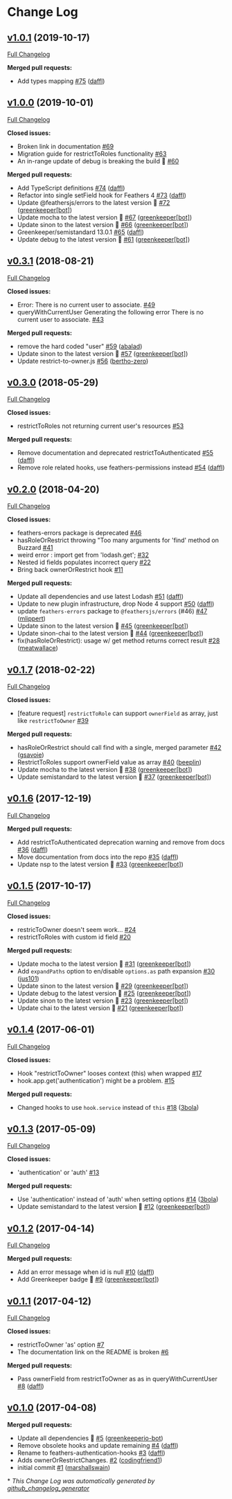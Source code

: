 # Change Log

## [v1.0.1](https://github.com/feathersjs-ecosystem/feathers-authentication-hooks/tree/v1.0.1) (2019-10-17)
[Full Changelog](https://github.com/feathersjs-ecosystem/feathers-authentication-hooks/compare/v1.0.0...v1.0.1)

**Merged pull requests:**

- Add types mapping [\#75](https://github.com/feathersjs-ecosystem/feathers-authentication-hooks/pull/75) ([daffl](https://github.com/daffl))

## [v1.0.0](https://github.com/feathersjs-ecosystem/feathers-authentication-hooks/tree/v1.0.0) (2019-10-01)
[Full Changelog](https://github.com/feathersjs-ecosystem/feathers-authentication-hooks/compare/v0.3.1...v1.0.0)

**Closed issues:**

- Broken link in documentation [\#69](https://github.com/feathersjs-ecosystem/feathers-authentication-hooks/issues/69)
- Migration guide for restrictToRoles functionality [\#63](https://github.com/feathersjs-ecosystem/feathers-authentication-hooks/issues/63)
- An in-range update of debug is breaking the build 🚨 [\#60](https://github.com/feathersjs-ecosystem/feathers-authentication-hooks/issues/60)

**Merged pull requests:**

- Add TypeScript definitions [\#74](https://github.com/feathersjs-ecosystem/feathers-authentication-hooks/pull/74) ([daffl](https://github.com/daffl))
- Refactor into single setField hook for Feathers 4 [\#73](https://github.com/feathersjs-ecosystem/feathers-authentication-hooks/pull/73) ([daffl](https://github.com/daffl))
- Update @feathersjs/errors to the latest version 🚀 [\#72](https://github.com/feathersjs-ecosystem/feathers-authentication-hooks/pull/72) ([greenkeeper[bot]](https://github.com/apps/greenkeeper))
- Update mocha to the latest version 🚀 [\#67](https://github.com/feathersjs-ecosystem/feathers-authentication-hooks/pull/67) ([greenkeeper[bot]](https://github.com/apps/greenkeeper))
- Update sinon to the latest version 🚀 [\#66](https://github.com/feathersjs-ecosystem/feathers-authentication-hooks/pull/66) ([greenkeeper[bot]](https://github.com/apps/greenkeeper))
- Greenkeeper/semistandard 13.0.1 [\#65](https://github.com/feathersjs-ecosystem/feathers-authentication-hooks/pull/65) ([daffl](https://github.com/daffl))
- Update debug to the latest version 🚀 [\#61](https://github.com/feathersjs-ecosystem/feathers-authentication-hooks/pull/61) ([greenkeeper[bot]](https://github.com/apps/greenkeeper))

## [v0.3.1](https://github.com/feathersjs-ecosystem/feathers-authentication-hooks/tree/v0.3.1) (2018-08-21)
[Full Changelog](https://github.com/feathersjs-ecosystem/feathers-authentication-hooks/compare/v0.3.0...v0.3.1)

**Closed issues:**

-  Error: There is no current user to associate. [\#49](https://github.com/feathersjs-ecosystem/feathers-authentication-hooks/issues/49)
- queryWithCurrentUser Generating the following error There is no current user to associate. [\#43](https://github.com/feathersjs-ecosystem/feathers-authentication-hooks/issues/43)

**Merged pull requests:**

- remove the hard coded "user"  [\#59](https://github.com/feathersjs-ecosystem/feathers-authentication-hooks/pull/59) ([abalad](https://github.com/abalad))
- Update sinon to the latest version 🚀 [\#57](https://github.com/feathersjs-ecosystem/feathers-authentication-hooks/pull/57) ([greenkeeper[bot]](https://github.com/apps/greenkeeper))
- Update restrict-to-owner.js [\#56](https://github.com/feathersjs-ecosystem/feathers-authentication-hooks/pull/56) ([bertho-zero](https://github.com/bertho-zero))

## [v0.3.0](https://github.com/feathersjs-ecosystem/feathers-authentication-hooks/tree/v0.3.0) (2018-05-29)
[Full Changelog](https://github.com/feathersjs-ecosystem/feathers-authentication-hooks/compare/v0.2.0...v0.3.0)

**Closed issues:**

- restrictToRoles not returning current user's resources [\#53](https://github.com/feathersjs-ecosystem/feathers-authentication-hooks/issues/53)

**Merged pull requests:**

- Remove documentation and deprecated restrictToAuthenticated [\#55](https://github.com/feathersjs-ecosystem/feathers-authentication-hooks/pull/55) ([daffl](https://github.com/daffl))
- Remove role related hooks, use feathers-permissions instead [\#54](https://github.com/feathersjs-ecosystem/feathers-authentication-hooks/pull/54) ([daffl](https://github.com/daffl))

## [v0.2.0](https://github.com/feathersjs-ecosystem/feathers-authentication-hooks/tree/v0.2.0) (2018-04-20)
[Full Changelog](https://github.com/feathersjs-ecosystem/feathers-authentication-hooks/compare/v0.1.7...v0.2.0)

**Closed issues:**

- feathers-errors package is deprecated [\#46](https://github.com/feathersjs-ecosystem/feathers-authentication-hooks/issues/46)
- hasRoleOrRestrict throwing "Too many arguments for 'find' method on Buzzard [\#41](https://github.com/feathersjs-ecosystem/feathers-authentication-hooks/issues/41)
- weird error   :  import get from 'lodash.get'; [\#32](https://github.com/feathersjs-ecosystem/feathers-authentication-hooks/issues/32)
- Nested id fields populates incorrect query [\#22](https://github.com/feathersjs-ecosystem/feathers-authentication-hooks/issues/22)
- Bring back ownerOrRestrict hook [\#11](https://github.com/feathersjs-ecosystem/feathers-authentication-hooks/issues/11)

**Merged pull requests:**

- Update all dependencies and use latest Lodash [\#51](https://github.com/feathersjs-ecosystem/feathers-authentication-hooks/pull/51) ([daffl](https://github.com/daffl))
- Update to new plugin infrastructure, drop Node 4 support [\#50](https://github.com/feathersjs-ecosystem/feathers-authentication-hooks/pull/50) ([daffl](https://github.com/daffl))
- update `feathers-errors` package to `@feathersjs/errors` \(\#46\) [\#47](https://github.com/feathersjs-ecosystem/feathers-authentication-hooks/pull/47) ([mlippert](https://github.com/mlippert))
- Update sinon to the latest version 🚀 [\#45](https://github.com/feathersjs-ecosystem/feathers-authentication-hooks/pull/45) ([greenkeeper[bot]](https://github.com/apps/greenkeeper))
- Update sinon-chai to the latest version 🚀 [\#44](https://github.com/feathersjs-ecosystem/feathers-authentication-hooks/pull/44) ([greenkeeper[bot]](https://github.com/apps/greenkeeper))
- fix\(hasRoleOrRestrict\): usage w/ get method returns correct result [\#28](https://github.com/feathersjs-ecosystem/feathers-authentication-hooks/pull/28) ([meatwallace](https://github.com/meatwallace))

## [v0.1.7](https://github.com/feathersjs-ecosystem/feathers-authentication-hooks/tree/v0.1.7) (2018-02-22)
[Full Changelog](https://github.com/feathersjs-ecosystem/feathers-authentication-hooks/compare/v0.1.6...v0.1.7)

**Closed issues:**

- \[feature request\] `restrictToRole` can support `ownerField` as array, just like `restrictToOwner` [\#39](https://github.com/feathersjs-ecosystem/feathers-authentication-hooks/issues/39)

**Merged pull requests:**

- hasRoleOrRestrict should call find with a single, merged parameter [\#42](https://github.com/feathersjs-ecosystem/feathers-authentication-hooks/pull/42) ([gsavoie](https://github.com/gsavoie))
- RestrictToRoles support ownerField value as array [\#40](https://github.com/feathersjs-ecosystem/feathers-authentication-hooks/pull/40) ([beeplin](https://github.com/beeplin))
- Update mocha to the latest version 🚀 [\#38](https://github.com/feathersjs-ecosystem/feathers-authentication-hooks/pull/38) ([greenkeeper[bot]](https://github.com/apps/greenkeeper))
- Update semistandard to the latest version 🚀 [\#37](https://github.com/feathersjs-ecosystem/feathers-authentication-hooks/pull/37) ([greenkeeper[bot]](https://github.com/apps/greenkeeper))

## [v0.1.6](https://github.com/feathersjs-ecosystem/feathers-authentication-hooks/tree/v0.1.6) (2017-12-19)
[Full Changelog](https://github.com/feathersjs-ecosystem/feathers-authentication-hooks/compare/v0.1.5...v0.1.6)

**Merged pull requests:**

- Add restrictToAuthenticated deprecation warning and remove from docs [\#36](https://github.com/feathersjs-ecosystem/feathers-authentication-hooks/pull/36) ([daffl](https://github.com/daffl))
- Move documentation from docs into the repo [\#35](https://github.com/feathersjs-ecosystem/feathers-authentication-hooks/pull/35) ([daffl](https://github.com/daffl))
- Update nsp to the latest version 🚀 [\#33](https://github.com/feathersjs-ecosystem/feathers-authentication-hooks/pull/33) ([greenkeeper[bot]](https://github.com/apps/greenkeeper))

## [v0.1.5](https://github.com/feathersjs-ecosystem/feathers-authentication-hooks/tree/v0.1.5) (2017-10-17)
[Full Changelog](https://github.com/feathersjs-ecosystem/feathers-authentication-hooks/compare/v0.1.4...v0.1.5)

**Closed issues:**

- restricToOwner doesn't seem work... [\#24](https://github.com/feathersjs-ecosystem/feathers-authentication-hooks/issues/24)
- restrictToRoles with custom id field [\#20](https://github.com/feathersjs-ecosystem/feathers-authentication-hooks/issues/20)

**Merged pull requests:**

- Update mocha to the latest version 🚀 [\#31](https://github.com/feathersjs-ecosystem/feathers-authentication-hooks/pull/31) ([greenkeeper[bot]](https://github.com/apps/greenkeeper))
- Add `expandPaths` option to en/disable `options.as` path expansion [\#30](https://github.com/feathersjs-ecosystem/feathers-authentication-hooks/pull/30) ([jus101](https://github.com/jus101))
- Update sinon to the latest version 🚀 [\#29](https://github.com/feathersjs-ecosystem/feathers-authentication-hooks/pull/29) ([greenkeeper[bot]](https://github.com/apps/greenkeeper))
- Update debug to the latest version 🚀 [\#25](https://github.com/feathersjs-ecosystem/feathers-authentication-hooks/pull/25) ([greenkeeper[bot]](https://github.com/apps/greenkeeper))
- Update sinon to the latest version 🚀 [\#23](https://github.com/feathersjs-ecosystem/feathers-authentication-hooks/pull/23) ([greenkeeper[bot]](https://github.com/apps/greenkeeper))
- Update chai to the latest version 🚀 [\#21](https://github.com/feathersjs-ecosystem/feathers-authentication-hooks/pull/21) ([greenkeeper[bot]](https://github.com/apps/greenkeeper))

## [v0.1.4](https://github.com/feathersjs-ecosystem/feathers-authentication-hooks/tree/v0.1.4) (2017-06-01)
[Full Changelog](https://github.com/feathersjs-ecosystem/feathers-authentication-hooks/compare/v0.1.3...v0.1.4)

**Closed issues:**

- Hook "restrictToOwner" looses context \(this\) when wrapped [\#17](https://github.com/feathersjs-ecosystem/feathers-authentication-hooks/issues/17)
- hook.app.get\('authentication'\) might be a problem. [\#15](https://github.com/feathersjs-ecosystem/feathers-authentication-hooks/issues/15)

**Merged pull requests:**

- Changed hooks to use `hook.service` instead of `this` [\#18](https://github.com/feathersjs-ecosystem/feathers-authentication-hooks/pull/18) ([3bola](https://github.com/3bola))

## [v0.1.3](https://github.com/feathersjs-ecosystem/feathers-authentication-hooks/tree/v0.1.3) (2017-05-09)
[Full Changelog](https://github.com/feathersjs-ecosystem/feathers-authentication-hooks/compare/v0.1.2...v0.1.3)

**Closed issues:**

- 'authentication' or 'auth' [\#13](https://github.com/feathersjs-ecosystem/feathers-authentication-hooks/issues/13)

**Merged pull requests:**

- Use 'authentication' instead of 'auth' when setting options [\#14](https://github.com/feathersjs-ecosystem/feathers-authentication-hooks/pull/14) ([3bola](https://github.com/3bola))
- Update semistandard to the latest version 🚀 [\#12](https://github.com/feathersjs-ecosystem/feathers-authentication-hooks/pull/12) ([greenkeeper[bot]](https://github.com/apps/greenkeeper))

## [v0.1.2](https://github.com/feathersjs-ecosystem/feathers-authentication-hooks/tree/v0.1.2) (2017-04-14)
[Full Changelog](https://github.com/feathersjs-ecosystem/feathers-authentication-hooks/compare/v0.1.1...v0.1.2)

**Merged pull requests:**

- Add an error message when id is null [\#10](https://github.com/feathersjs-ecosystem/feathers-authentication-hooks/pull/10) ([daffl](https://github.com/daffl))
- Add Greenkeeper badge 🌴 [\#9](https://github.com/feathersjs-ecosystem/feathers-authentication-hooks/pull/9) ([greenkeeper[bot]](https://github.com/apps/greenkeeper))

## [v0.1.1](https://github.com/feathersjs-ecosystem/feathers-authentication-hooks/tree/v0.1.1) (2017-04-12)
[Full Changelog](https://github.com/feathersjs-ecosystem/feathers-authentication-hooks/compare/v0.1.0...v0.1.1)

**Closed issues:**

- restrictToOwner 'as' option  [\#7](https://github.com/feathersjs-ecosystem/feathers-authentication-hooks/issues/7)
- The documentation link on the README is broken [\#6](https://github.com/feathersjs-ecosystem/feathers-authentication-hooks/issues/6)

**Merged pull requests:**

- Pass ownerField from restrictToOwner as as in queryWithCurrentUser [\#8](https://github.com/feathersjs-ecosystem/feathers-authentication-hooks/pull/8) ([daffl](https://github.com/daffl))

## [v0.1.0](https://github.com/feathersjs-ecosystem/feathers-authentication-hooks/tree/v0.1.0) (2017-04-08)
**Merged pull requests:**

- Update all dependencies 🌴 [\#5](https://github.com/feathersjs-ecosystem/feathers-authentication-hooks/pull/5) ([greenkeeperio-bot](https://github.com/greenkeeperio-bot))
- Remove obsolete hooks and update remaining [\#4](https://github.com/feathersjs-ecosystem/feathers-authentication-hooks/pull/4) ([daffl](https://github.com/daffl))
- Rename to feathers-authentication-hooks [\#3](https://github.com/feathersjs-ecosystem/feathers-authentication-hooks/pull/3) ([daffl](https://github.com/daffl))
- Adds ownerOrRestrictChanges. [\#2](https://github.com/feathersjs-ecosystem/feathers-authentication-hooks/pull/2) ([codingfriend1](https://github.com/codingfriend1))
- initial commit [\#1](https://github.com/feathersjs-ecosystem/feathers-authentication-hooks/pull/1) ([marshallswain](https://github.com/marshallswain))



\* *This Change Log was automatically generated by [github_changelog_generator](https://github.com/skywinder/Github-Changelog-Generator)*